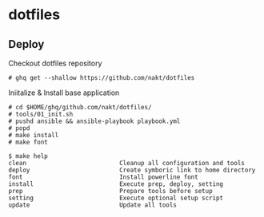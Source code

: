 # dotfiles

## Deploy

Checkout dotfiles repository

```
# ghq get --shallow https://github.com/nakt/dotfiles
```


Iniitalize & Install base application
```
# cd $HOME/ghq/github.com/nakt/dotfiles/
# tools/01_init.sh
# pushd ansible && ansible-playbook playbook.yml
# popd
# make install
# make font
```

<!-- START makefile-doc -->
```
$ make help
clean                          Cleanup all configuration and tools
deploy                         Create symboric link to home directory
font                           Install powerline font
install                        Execute prep, deploy, setting
prep                           Prepare tools before setup
setting                        Execute optional setup script
update                         Update all tools
```
<!-- END makefile-doc -->
